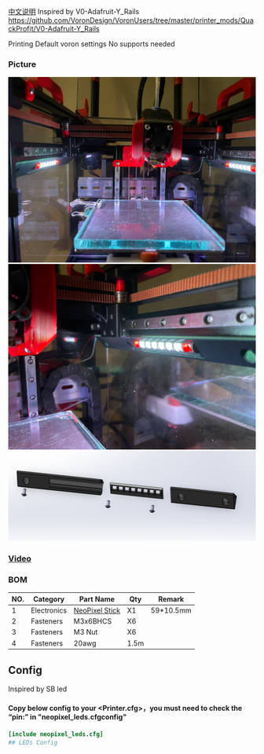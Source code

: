 [中文说明](readmeCN.md)
Inspired by V0-Adafruit-Y_Rails
https://github.com/VoronDesign/VoronUsers/tree/master/printer_mods/QuackProfit/V0-Adafruit-Y_Rails

Printing
Default voron settings
No supports needed

### Picture
![图片](Picture/IMG_6871.jpg)
![图片](Picture/IMG_6873.jpg)
![图片](Picture/Bom.png)
### [Video](3D/V0_NeoPixel_SticksB.avi)

### BOM
|NO.	|Category	|Part Name	|Qty	|Remark
|--|--|--|--|--|
|1	|Electronics	|[NeoPixel Stick](https://item.taobao.com/item.htm?spm=a1z09.2.0.0.7ca02e8djWSvge&id=623844944291&_u=dkh2792dc2)	|X1	|59*10.5mm
|2	|Fasteners|M3x6BHCS		|X6	|
|3	|Fasteners|M3 Nut		|X6	|
|4	|Fasteners|20awg		|1.5m	|

## Config
Inspired by SB led
#### Copy below config to your <Printer.cfg>，you must need to check the **“pin:” in "neopixel_leds.cfgconfig"** 
```ini
[include neopixel_leds.cfg]
## LEDs Config
```
